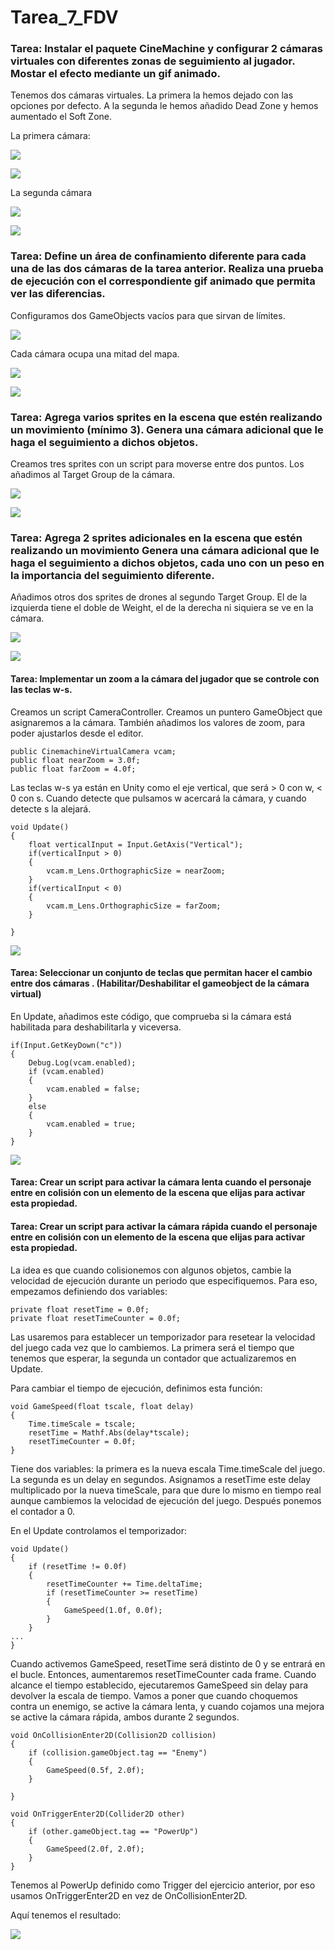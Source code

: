 # Tarea_7_FDV

### Tarea: Instalar el paquete CineMachine y configurar 2 cámaras virtuales con diferentes zonas de seguimiento al jugador. Mostar el efecto mediante un gif animado. 

Tenemos dos cámaras virtuales. La primera la hemos dejado con las opciones por defecto. A la segunda le hemos añadido Dead Zone y hemos aumentado el Soft Zone.

La primera cámara:

![](https://github.com/jsfabiani/Tarea_7_FDV/blob/main/screenshots/FDV_7_screenshot1.png)

![](https://github.com/jsfabiani/Tarea_7_FDV/blob/main/gifs/FDV_7_gif_1.gif)

La segunda cámara

![](https://github.com/jsfabiani/Tarea_7_FDV/blob/main/screenshots/FDV_7_screenshot_2.png)

![](https://github.com/jsfabiani/Tarea_7_FDV/blob/main/gifs/FDV_7_gif_2.gif)


### Tarea: Define un área de confinamiento diferente para cada una de las dos cámaras de la tarea anterior. Realiza una prueba de ejecución con el correspondiente gif animado que permita ver las diferencias.

Configuramos dos GameObjects vacíos para que sirvan de límites.

![](https://github.com/jsfabiani/Tarea_7_FDV/blob/main/screenshots/FDV_7_screenshot_3.png)

Cada cámara ocupa una mitad del mapa.

![](https://github.com/jsfabiani/Tarea_7_FDV/blob/main/gifs/FDV_7_gif_3.gif)

![](https://github.com/jsfabiani/Tarea_7_FDV/blob/main/gifs/FDV_7_gif_4.gif)


### Tarea: Agrega varios sprites en la escena que estén realizando un movimiento (mínimo 3). Genera una cámara adicional que le haga el seguimiento a dichos objetos.

Creamos tres sprites con un script para moverse entre dos puntos. Los añadimos al Target Group de la cámara.

![](https://github.com/jsfabiani/Tarea_7_FDV/blob/main/screenshots/FDV_7_screenshot_4.png)

![](https://github.com/jsfabiani/Tarea_7_FDV/blob/main/gifs/FDV_7_gif_5.gif)


### Tarea: Agrega 2 sprites adicionales en la escena que estén realizando un movimiento Genera una cámara adicional que le haga el seguimiento a dichos objetos, cada uno con un peso en la importancia del seguimiento diferente.

Añadimos otros dos sprites de drones al segundo Target Group. El de la izquierda tiene el doble de Weight, el de la derecha ni siquiera se ve en la cámara.

![](https://github.com/jsfabiani/Tarea_7_FDV/blob/main/screenshots/FDV_7_screenshot_5.png)

![](https://github.com/jsfabiani/Tarea_7_FDV/blob/main/gifs/FDV_7_gif_6.gif)


#### Tarea: Implementar un zoom a la cámara del jugador que se controle con las teclas w-s.

Creamos un script CameraController. Creamos un puntero GameObject que asignaremos a la cámara. También añadimos los valores de zoom, para poder ajustarlos desde el editor.

```
public CinemachineVirtualCamera vcam;
public float nearZoom = 3.0f;
public float farZoom = 4.0f;
```

Las teclas w-s ya están en Unity como el eje vertical, que será > 0 con w, < 0 con s. Cuando detecte que pulsamos w acercará la cámara, y cuando detecte s la alejará.

```
void Update()
{
    float verticalInput = Input.GetAxis("Vertical");
    if(verticalInput > 0)
    {
        vcam.m_Lens.OrthographicSize = nearZoom;
    }
    if(verticalInput < 0)
    {
        vcam.m_Lens.OrthographicSize = farZoom;
    }

}
```

![](https://github.com/jsfabiani/Tarea_7_FDV/blob/main/gifs/FDV_7_gif_7.gif)


#### Tarea: Seleccionar un conjunto de teclas que permitan hacer el cambio entre dos cámaras . (Habilitar/Deshabilitar el gameobject de la cámara virtual)

En Update, añadimos este código, que comprueba si la cámara está habilitada para deshabilitarla y viceversa.

```
if(Input.GetKeyDown("c"))
{
    Debug.Log(vcam.enabled);
    if (vcam.enabled)
    {
        vcam.enabled = false;
    }
    else
    {
        vcam.enabled = true;
    }
}
```

![](https://github.com/jsfabiani/Tarea_7_FDV/blob/main/gifs/FDV_7_gif_8.gif)


#### Tarea: Crear un script para activar la cámara lenta cuando el personaje entre en colisión con un elemento de la escena que elijas para activar esta propiedad. 

#### Tarea: Crear un script para activar la cámara rápida cuando el personaje entre en colisión con un elemento de la escena que elijas para activar esta propiedad. 

La idea es que cuando colisionemos con algunos objetos, cambie la velocidad de ejecución durante un periodo que especifiquemos. Para eso, empezamos definiendo dos variables:


```
private float resetTime = 0.0f;
private float resetTimeCounter = 0.0f;
```

Las usaremos para establecer un temporizador para resetear la velocidad del juego cada vez que lo cambiemos. La primera será el tiempo que tenemos que esperar, la segunda un contador que actualizaremos en Update.

Para cambiar el tiempo de ejecución, definimos esta función:

```
void GameSpeed(float tscale, float delay)
{
    Time.timeScale = tscale;
    resetTime = Mathf.Abs(delay*tscale);
    resetTimeCounter = 0.0f;
}
```

Tiene dos variables: la primera es la nueva escala Time.timeScale del juego. La segunda es un delay en segundos. Asignamos a resetTime este delay multiplicado por la nueva timeScale, para que dure lo mismo en tiempo real aunque cambiemos la velocidad de ejecución del juego. Después ponemos el contador a 0.

En el Update controlamos el temporizador:

```
void Update()
{
    if (resetTime != 0.0f)
    {
        resetTimeCounter += Time.deltaTime;
        if (resetTimeCounter >= resetTime)
        {
            GameSpeed(1.0f, 0.0f);
        }
    }
...
}
```

Cuando activemos GameSpeed, resetTime será distinto de 0 y se entrará en el bucle. Entonces, aumentaremos resetTimeCounter cada frame. Cuando alcance el tiempo establecido, ejecutaremos GameSpeed sin delay para devolver la escala de tiempo. Vamos a poner que cuando choquemos contra un enemigo, se active la cámara lenta, y cuando cojamos una mejora se active la cámara rápida, ambos durante 2 segundos.

```
void OnCollisionEnter2D(Collision2D collision)
{
    if (collision.gameObject.tag == "Enemy")
    {
        GameSpeed(0.5f, 2.0f);          
    }

}

void OnTriggerEnter2D(Collider2D other)
{
    if (other.gameObject.tag == "PowerUp")
    {
        GameSpeed(2.0f, 2.0f);
    }
}
```

Tenemos al PowerUp definido como Trigger del ejercicio anterior, por eso usamos OnTriggerEnter2D en vez de OnCollisionEnter2D.

Aquí tenemos el resultado:

![](https://github.com/jsfabiani/Tarea_7_FDV/blob/main/gifs/FDV_7_gif_9.gif)
